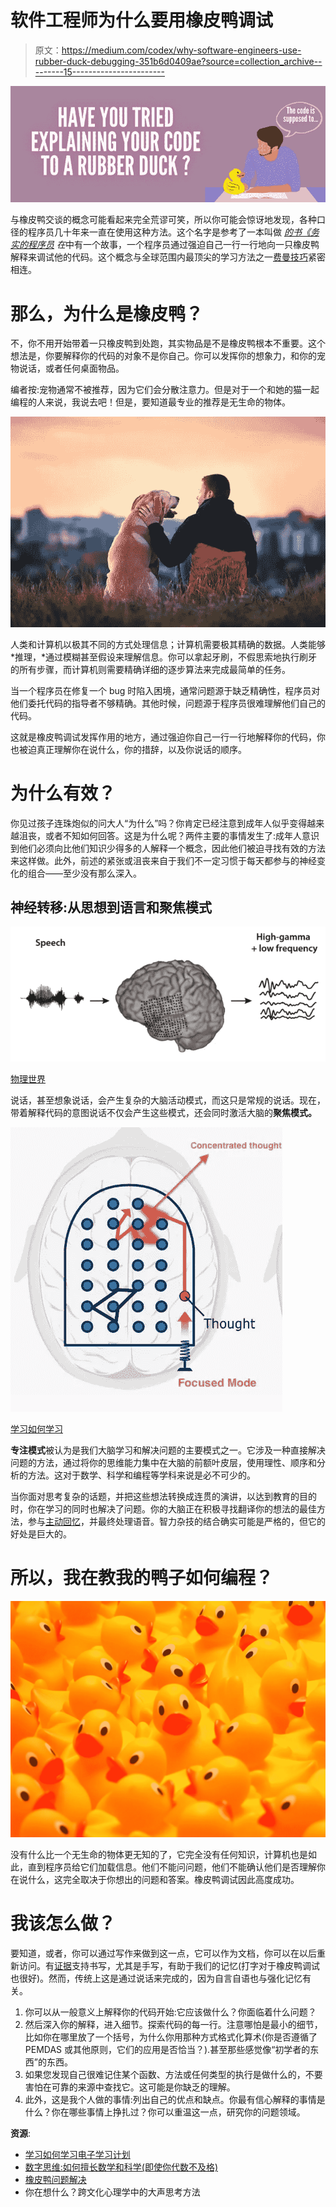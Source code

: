 # 软件工程师为什么要用橡皮鸭调试

> 原文：<https://medium.com/codex/why-software-engineers-use-rubber-duck-debugging-351b6d0409ae?source=collection_archive---------15----------------------->

![](img/4473060e9e741c67035000eb7af2c134.png)

与橡皮鸭交谈的概念可能看起来完全荒谬可笑，所以你可能会惊讶地发现，各种口径的程序员几十年来一直在使用这种方法。这个名字是参考了一本叫做 [*的书《务实的程序员*](https://en.wikipedia.org/wiki/The_Pragmatic_Programmer) *在*中有一个故事，一个程序员通过强迫自己一行一行地向一只橡皮鸭解释来调试他的代码。这个概念与全球范围内最顶尖的学习方法之一[费曼技巧](https://collegeinfogeek.com/feynman-technique/)紧密相连。

# 那么，为什么是橡皮鸭？

不，你不用开始带着一只橡皮鸭到处跑，其实物品是不是橡皮鸭根本不重要。这个想法是，你要解释你的代码的对象不是你自己。你可以发挥你的想象力，和你的宠物说话，或者任何桌面物品。

编者按:宠物通常不被推荐，因为它们会分散注意力。但是对于一个和她的猫一起编程的人来说，我说去吧！但是，要知道最专业的推荐是无生命的物体。

![](img/e1beaa9476a6b9c40800ce516bf02f42.png)

人类和计算机以极其不同的方式处理信息；计算机需要极其精确的数据。人类能够*推理，*通过模糊甚至假设来理解信息。你可以拿起牙刷，不假思索地执行刷牙的所有步骤，而计算机则需要精确详细的逐步算法来完成最简单的任务。

当一个程序员在修复一个 bug 时陷入困境，通常问题源于缺乏精确性，程序员对他们委托代码的指导者不够精确。其他时候，问题源于程序员很难理解他们自己的代码。

这就是橡皮鸭调试发挥作用的地方，通过强迫你自己一行一行地解释你的代码，你也被迫真正理解你在说什么，你的措辞，以及你说话的顺序。

# 为什么有效？

你见过孩子连珠炮似的问大人“为什么”吗？你肯定已经注意到成年人似乎变得越来越沮丧，或者不知如何回答。这是为什么呢？两件主要的事情发生了:成年人意识到他们必须向比他们知识少得多的人解释一个概念，因此他们被迫寻找有效的方法来这样做。此外，前述的紧张或沮丧来自于我们不一定习惯于每天都参与的神经变化的组合——至少没有那么深入。

## 神经转移:从思想到语言和聚焦模式

![](img/1779fd2a4ba5ddca212fa96cbac2806a.png)

[物理世界](https://physicsworld.com/a/thinking-aloud-translating-thoughts-directly-into-speech/)

说话，甚至想象说话，会产生复杂的大脑活动模式，而这只是常规的说话。现在，带着解释代码的意图说话不仅会产生这些模式，还会同时激活大脑的**聚焦模式。**

![](img/f407c5682ae9c1e3c389355b11661268.png)

[学习如何学习](https://www.coursera.org/learn/learning-how-to-learn)

**专注模式**被认为是我们大脑学习和解决问题的主要模式之一。它涉及一种直接解决问题的方法，通过将你的思维能力集中在大脑的前额叶皮层，使用理性、顺序和分析的方法。这对于数学、科学和编程等学科来说是必不可少的。

当你面对思考复杂的话题，并把这些想法转换成连贯的演讲，以达到教育的目的时，你在学习的同时也解决了问题。你的大脑正在积极寻找翻译你的想法的最佳方法，参与[主动回忆](https://aliabdaal.com/activerecallstudytechnique/)，并最终处理语音。智力杂技的结合确实可能是严格的，但它的好处是巨大的。

# 所以，我在教我的鸭子如何编程？

![](img/011f4fdca259200c5fb88bf4c54d9650.png)

没有什么比一个无生命的物体更无知的了，它完全没有任何知识，计算机也是如此，直到程序员给它们加载信息。他们不能问问题，他们不能确认他们是否理解你在说什么，这完全取决于你想出的问题和答案。橡皮鸭调试因此高度成功。

# 我该怎么做？

要知道，或者，你可以通过写作来做到这一点，它可以作为文档，你可以在以后重新访问。有[证据](https://redbooth.com/blog/handwriting-and-memory#:~:text=Writing%20by%20hand%20tends%20to,actually%20remembering%20the%20important%20stuff.)支持书写，尤其是手写，有助于我们的记忆(打字对于橡皮鸭调试也很好)。然而，传统上这是通过说话来完成的，因为自言自语也与强化记忆有关。

1.  你可以从一般意义上解释你的代码开始:它应该做什么？你面临着什么问题？
2.  然后深入你的解释，进入细节。探索代码的每一行。注意哪怕是最小的细节，比如你在哪里放了一个括号，为什么你用那种方式格式化算术(你是否遵循了 PEMDAS 或其他原则，它们的应用是否恰当？).甚至那些感觉像“初学者的东西”的东西。
3.  如果您发现自己很难记住某个函数、方法或任何类型的执行是做什么的，不要害怕在可靠的来源中查找它。这可能是你缺乏的理解。
4.  此外，这是我个人做的事情:列出自己的优点和缺点。你最有信心解释的事情是什么？你在哪些事情上挣扎过？你可以重温这一点，研究你的问题领域。

**资源**:

*   [学习如何学习电子学习计划](https://www.coursera.org/learn/learning-how-to-learn)
*   [数字思维:如何擅长数学和科学(即使你代数不及格)](https://www.amazon.com/-/es/Barbara-Oakley-ebook/dp/B00G3L19ZU)
*   [橡皮鸭问题解决](https://blog.codinghorror.com/rubber-duck-problem-solving/)
*   你在想什么？跨文化心理学中的大声思考方法